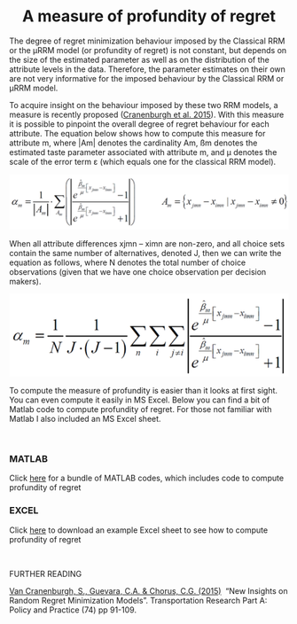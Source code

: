 <div id="bgLayers_comp-la7woksr" class="MW5IWV" data-hook="bgLayers">
<h1 id="bgMedia_comp-la7woksr" class="VgO9Yg" style="text-align: center;">A measure of profundity of regret</h1>
</div>
<div class="" data-mesh-id="comp-la7woksrinlineContent" data-testid="inline-content">
<div data-mesh-id="comp-la7woksrinlineContent-gridContainer" data-testid="mesh-container-content">
<div id="i20c3wy9" class="BaOVQ8 tz5f0K i20c3wy9 wixui-rich-text" data-testid="richTextElement">
<p class="font_8 wixui-rich-text__text"><span class="wixui-rich-text__text">The degree of regret minimization behaviour imposed by the Classical RRM or the &micro;RRM model (or profundity of regret) is not constant, but depends on the size of the estimated parameter as well as on the distribution of the attribute levels in the&nbsp;</span>data. Therefore, the parameter estimates on their own are not very informative for the imposed behaviour by the Classical RRM or &micro;RRM model.</p>
<p class="font_8 wixui-rich-text__text">To acquire insight on the behaviour imposed by these two RRM models, a measure is recently proposed (<span class="wixui-rich-text__text"><a class="wixui-rich-text__text" href="http://www.sciencedirect.com/science/article/pii/S0965856415000166" target="_blank" rel="noopener">Cranenburgh et al. 2015</a></span>). With this measure it is possible to pinpoint the overall degree of regret behaviour for each attribute. The equation below shows how to compute this measure for attribute&nbsp;<span class="wixui-rich-text__text">m</span>, where |<span class="wixui-rich-text__text">Am</span>| denotes the cardinality&nbsp;<span class="wixui-rich-text__text">Am</span><span class="wixui-rich-text__text">,</span>&nbsp;<span class="wixui-rich-text__text">&szlig;m</span>&nbsp;denotes the estimated taste parameter associated with attribute&nbsp;<span class="wixui-rich-text__text">m</span>, and&nbsp;<span class="wixui-rich-text__text">&mu;</span>&nbsp;denotes the scale of the error term &epsilon; (which equals one for the classical RRM model).</p>
<p><img src="https://github.com/sandervancranenburgh/advancedRRMmodels/blob/main/Source/RRM%20Methodology/Profundity%20of%20regret/Profundity_1.png" alt="" /></p>
<p class="font_8 wixui-rich-text__text">When all attribute differences&nbsp;<span class="wixui-rich-text__text">xjmn&nbsp;&ndash; ximn</span>&nbsp;are non-zero, and all choice sets contain the same number of alternatives, denoted&nbsp;<span class="wixui-rich-text__text">J</span>, then we can write the equation as follows, where&nbsp;<span class="wixui-rich-text__text">N</span>&nbsp;denotes the total number of choice observations (given that we have one choice observation per decision makers).</p>
<p><img src="https://github.com/sandervancranenburgh/advancedRRMmodels/blob/main/Source/RRM%20Methodology/Profundity%20of%20regret/Profundity_2.png" alt="" /></p>
<p class="font_8 wixui-rich-text__text">To compute the measure of profundity is easier than it looks at first sight. You can even compute it easily in MS Excel. Below you can find a bit of Matlab code to compute profundity of regret. For those not familiar with Matlab I also included an MS Excel sheet.</p>
<p class="font_8 wixui-rich-text__text">&nbsp;</p>
<h3 class="font_7 wixui-rich-text__text" dir="ltr">MATLAB</h3>
<p class="font_7 wixui-rich-text__text" dir="ltr">Click&nbsp;<span class="wixui-rich-text__text"><a class="wixui-rich-text__text" href="https://github.com/sandervancranenburgh/advancedRRMmodels/tree/main/Source/RRM%20Methodology/Profundity%20of%20regret/MATLAB" target="_blank" rel="noopener">here</a></span>&nbsp;for a bundle of MATLAB codes, which includes code to compute profundity of regret</p>
<h3 class="font_7 wixui-rich-text__text">EXCEL</h3>
<p class="font_8 wixui-rich-text__text">Click&nbsp;<span class="wixui-rich-text__text"><a class="wixui-rich-text__text" href="https://github.com/sandervancranenburgh/advancedRRMmodels/tree/main/Source/RRM%20Methodology/Profundity%20of%20regret/MATLAB" target="_blank" rel="noopener">here</a></span>&nbsp;to download an example Excel sheet to see how to compute profundity of regret</p>
<p class="font_8 wixui-rich-text__text"><span class="wixGuard wixui-rich-text__text">​</span></p>
<p class="font_7 wixui-rich-text__text">FURTHER READING</p>
<p class="font_8 wixui-rich-text__text"><span class="wixui-rich-text__text"><a class="wixui-rich-text__text" href="http://www.sciencedirect.com/science/article/pii/S0965856415000166" target="_blank" rel="noopener">Van Cranenburgh, S., Guevara, C.A. &amp; Chorus, C.G. (2015)</a></span>&nbsp; &ldquo;New Insights on Random Regret Minimization Models&rdquo;.&nbsp;<span class="wixui-rich-text__text">Transportation Research Part A: Policy and Practice</span>&nbsp;(74) pp 91-109.</p>
</div>
</div>
</div>
